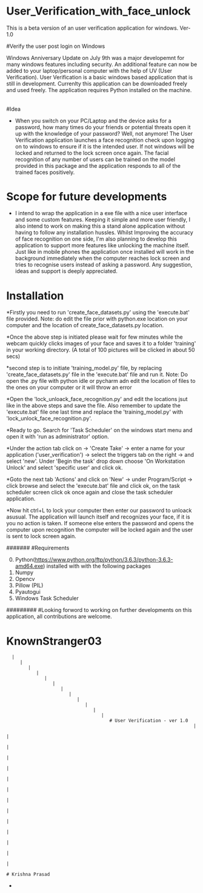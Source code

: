 # User_Verification_with_face_unlock
 This is a beta version of an user verification application for windows.  Ver-1.0


#Verify the user post login on Windows

Windows Anniversary Update on July 9th was a major developemnt for many windows features including security. An additional feature can now be added to your laptop/personal computer with the help of UV (User Verification). User Verification is a basic windows based application that is still in development. Currenlty this application can be downloaded freely and used freely. The application requires Python installed on the machine.

######
#Idea

* When you switch on your PC/Laptop and the device asks for a password, how many times do your friends or potential threats open it up with the knowledge of your password? Well, not anymore! The User Verification application launches a face recognition check upon logging on to windows to ensure if it is the intended user. If not windows will be locked and returned to the lock screen once again. The facial recognition of any number of users can be trained on the model provided in this package and the application responds to all of the trained faces positively.

# Scope for future developments
 * I intend to wrap the application in a exe file with a nice user interface and some custom features. Keeping it simple and more user friendly, I also intend to work on making this a stand alone application without having to follow any installation hussles. Whilst Improving the accuracy of face recognition on one side, I'm also planning to develop this application to support more features like unlocking the machine itself. Just like in mobile phones the application once installed will work in the background immediately when the computer reaches lock screen and tries to recognise users instead of asking a password. Any suggestion, ideas and support is deeply appreciated.
 
 # Installation
 
 *Firstly you need to run 'create_face_datasets.py' using the 'execute.bat' file provided. Note: do edit the file prior with python.exe location on your computer and the location of create_face_datasets.py location.
 
 *Once the above step is initiated please wait for few minutes while the webcam quickly clicks images of your face and saves it to a folder 'training' in your working directory. (A total of 100 pictures will be clicked in about 50 secs)
 
 *second step is to initiate 'training_model.py' file, by replacing 'create_face_datasets.py' file in the 'execute.bat' file and run it. Note: Do open the .py file with python idle or pycharm adn edit the location of files to the ones on your computer or it will throw an error
 
 *Open the 'lock_unloack_face_recognition.py' and edit the locations jsut like in the above steps and save the file. Also remember to update the 'execute.bat' file one last time and replace the 'training_model.py' with 'lock_unlock_face_recognition.py'.
 
 *Ready to go. Search for 'Task Scheduler' on the windows start menu and open it with 'run as administrator' option.
 
 *Under the action tab click on -> 'Create Take' -> enter a name for your application ('user_verification') -> select the triggers tab on the right -> and select 'new'. Under 'Begin the task' drop down choose 'On Workstation Unlock' and select 'specific user' and click ok.
 
 *Goto the next tab 'Actions' and click on 'New' -> under Program/Script -> click browse and select the 'execute.bat' file and click ok, on the task scheduler screen click ok once again and close the task scheduler application.
 
 *Now hit ctrl+L to lock your computer then enter our password to unloack asusual. The application will launch itself and recognizes your face, if it is you no action is taken. If someone else enters the password and opens the computer upon recognition the computer will be locked again and the user is sent to lock screen again.
 
 
 
 
 
 #######
 #Requirements
 
 0. Python(https://www.python.org/ftp/python/3.6.3/python-3.6.3-amd64.exe) installed with with the following packages
 1. Numpy
 2. Opencv
 3. Pillow (PIL)
 4. Pyautogui
 5. Windows Task Scheduler
 
 
 #########
 #Looking forword to working on further developments on this application, all contributions are welcome.
 
 
 # KnownStranger03
      |
         |
            |
               |
                  |
                     |
                        |
                           |
                              |
                                 |
                                    |
                                       |
                                          # User Verification - ver 1.0
                                                                         |
                                                                            |
                                                                               |
                                                                                  |
                                                                                     |
                                                                                        |
                                                                                           |
                                                                                              |
                                                                                                 |
                                                                                                    |
                                                                                                       |
                                                                                                           |
                                                                                                              |
                                                                                                                 |
                                                                                                                    # Krishna Prasad
     
  
 
    
        
           
              
 
 *
